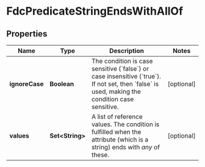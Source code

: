 

# FdcPredicateStringEndsWithAllOf


## Properties

| Name | Type | Description | Notes |
|------------ | ------------- | ------------- | -------------|
|**ignoreCase** | **Boolean** | The condition is case sensitive (&#x60;false&#x60;) or case insensitive (&#x60;true&#x60;).   If not set, then &#x60;false&#x60; is used, making the condition case sensitive. |  [optional] |
|**values** | **Set&lt;String&gt;** | A list of reference values. The condition is fulfilled when the attribute (which is a string) ends with *any* of these. |  [optional] |



